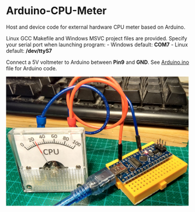 # Arduino-CPU-Meter
Host and device code for external hardware CPU meter based on Arduino.

Linux GCC Makefile and Windows MSVC project files are provided.
Specify your serial port when launching program:
    - Windows default: **COM7**
    - Linux default: **/dev/ttyS7**

Connect a 5V voltmeter to Arduino between **Pin9** and **GND**.
See [Arduino.ino](Arduino.cpp) file for Arduino code.

<img src="img/CPU_METER.jpg" width="500">
